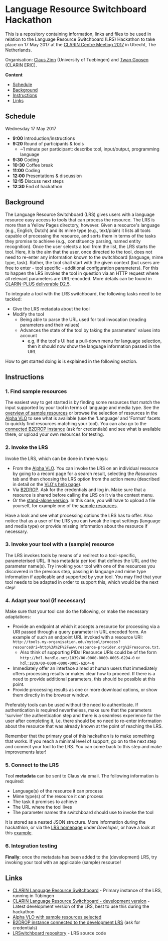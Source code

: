 # Language Resource Switchboard Hackathon

This is a repository containing information, links and files to be used in relation to
the Language Resource Switchboard (LRS) Hackathon to take place on 17 May 2017 at the
[CLARIN Centre Meeting 2017](https://www.clarin.eu/event/2017/centre-meeting) in Utrecht, 
The Netherlands.

Organisation: [Claus Zinn](https://github.com/claus-zinn) (University of Tuebingen) 
and [Twan Goosen](https://github.com/twagoo) (CLARIN ERIC).

**Content**
* [Schedule](#schedule)
* [Background](#background)
* [Instructions](#instructions)
* [Links](#links)

## Schedule

Wednesday 17 May 2017
- __9:00__ Introduction/instructions
- __9:20__ Round of participants & tools
	- ~1 minute per participant: describe tool, input/output, programming language
- __9:30__ Coding
- __10:30__ Coffee break
- __11:00__ Coding
- __12:00__ Presentations & discussion
- __12:15__ Discuss next steps
- __12:30__ End of hackathon

## Background

The Language Resource Switchboard (LRS) gives users with a language resource easy access 
to tools that can process the resource. The LRS is more than a Yellow Pages directory, 
however. Given a resource's language (e.g., English, Dutch) and its mime type 
(e.g., text/plain) it lists all tools capable of processing the resource, and sorts 
them in terms of the tasks they promise to achieve (e.g., constituency parsing, named 
entity recognition). Once the user selects a tool from the list, the LRS starts the tool. 
Here, it is the aim that the user, once directed to the tool, does not need to re-enter 
any information known to the switchboard (language, mime type, task). Rather, the tool 
shall start with the given context (but users are free to enter - tool specific - 
additional configuration parameters). For this to happen the LRS invokes the tool in 
question via an HTTP request where all relevant parameters are URL-encoded. More details
can be found in [CLARIN-PLUS deliverable D2.5](https://office.clarin.eu/v/CE-2016-0881-CLARINPLUS-D2_5.pdf).

To integrate a tool with the LRS switchboard, the following tasks need to be tackled:

* Give the LRS metadata about the tool
* Modify the tool
	* Being able to parse the URL used for tool invocation (reading parameters and their values)
	* Advances the state of the tool by taking the parameters' values into account
		* e.g, if the tool's UI had a pull-down menu for language selection, then it 
		should now show the language information passed in the URL

How to get started doing is is explained in the following section.

## Instructions


### 1. Find sample resources

The easiest way to get started is by finding some resources that match the input supported
by your tool in terms of language and media type. See the 
[overview of sample resources](samples) or browse the selection of resources in the  
[Alpha VLO](http://alpha-vlo.clarin.eu/hackathon)
to see what is available (use the 'Language' and 'Format' facets to quickly find resources
matching your tool). You can also go to the [connected B2DROP instance](http://weblicht.sfs.uni-tuebingen.de/owncloud) (ask for credentials) and see what is available there, or upload your own resources for testing.

### 2. Invoke the LRS

Invoke the LRS, which can be done in three ways:
- From the [Alpha VLO](http://alpha-vlo.clarin.eu/hackathon). You can invoke the LRS on an individual resource by going to a record page for a search result, selecting the _Resources_ tab and then choosing the LRS option from the action menu (described in detail on the [VLO's help page](https://vlo.clarin.eu/help#processing-resources)). 
- Via [B2DROP](http://weblicht.sfs.uni-tuebingen.de/owncloud). Ask for the credentials and log in. Make sure that a resource is shared before calling the LRS on it via the context menu.
- Or the [stand-alone version](http://weblicht.sfs.uni-tuebingen.de/clrs-dev/). In this case, you will have to upload a file yourself, for example one of the [sample resources](samples).

Have a look and see what processing options the LRS has to offer. Also notice that as a
user of the LRS you can tweak the input settings (language and media type) or provide
missing information about the resource if necessary.

### 3. Invoke your tool with a (sample) resource

The LRS invokes tools by means of a redirect to a tool-specific, parameterised URL. It has
metadata per tool that defines the URL and the parameter name(s). Try invoking your tool
with one of the resources you discovered in the previous step, passing in language and 
mime type information if applicable and supported by your tool. You may find that your
tool needs to be adapted in order to support this, which would be the next step!

### 4. Adapt your tool (if necessary)

Make sure that your tool can do the following, or make the necessary adaptations:
* Provide an endpoint at which it accepts a resource for processing via a URI passed 
through a query parameter in URL encoded form. An example of such an endpoint URL invoked
with a resource URI:
`http://tools.my-organisation.edu/mytool/process?resourceUri=http%3A%2F%2Fwww.resource-provider.org%2Fresource.txt`.
	* Also think of supporting PIDs! Resource URIs could be of the form 
	`http://hdl.handle.net/1839/00-0000-0000-0005-62D4-0` or
	`hdl:1839/00-0000-0000-0005-62D4-0`
* Immediately offer an interface aimed at human users that immediately offers processing
results or makes clear how to proceed. If there is a need to provide additional parameters,
this should be possible at this point.
* Provide processing results as one or more download options, or show them directly in the
browser window.

Preferably tools can be used without the need to authenticate. If authentication is
required nevertheless, make sure that the parameters 'survive' the authentication step
and there is a seamless experience for the user after completing it, i.e. there should be 
no need to re-enter information about the resource that was already known at the point of
reaching the LRS.

Remember that the primary goal of this hackathon is to make something that works. If
you reach a minimal level of support, go on to the next step and connect your tool to
the LRS. You can come back to this step and make improvements later!

### 5. Connect to the LRS

Tool **metadata** can be sent  to Claus via email. The following information is required:
* Language(s) of the resource it can process
* Mime type(s) of the resource it can process
* The task it promises to achieve
* The URL where the tool lives
* The parameter names the switchboard should use to invoke the tool

It is stored as a nested JSON structure. More information during the hackathlon, or via the 
[LRS homepage](http://weblicht.sfs.uni-tuebingen.de/clrs) under _Developer_, or have a look
at this [example](samples/lrs-metadata/lrs-metadata.json).

### 6. Integration testing

__Finally__: once the metadata has been added to the (development) LRS, try invoking your tool with
an applicable (sample) resource!

## Links
* [CLARIN Language Resource Switchboard](http://weblicht.sfs.uni-tuebingen.de/clrs) - Primary instance of the LRS, running in Tübingen
* [CLARIN Language Resource Switchboard - development version](http://weblicht.sfs.uni-tuebingen.de/clrs-dev) - Latest development version of the LRS, best to use this during the hackathon
* [Alpha VLO with sample resources selected](http://alpha-vlo.clarin.eu/hackathon)
* [B2DROP instance connected to the development LRS](http://weblicht.sfs.uni-tuebingen.de/owncloud) (ask for credentials)
* [LRSwitchboard repository](https://github.com/clarin-eric/LRSwitchboard) - LRS source code
